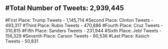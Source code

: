 #Total Number of Tweets: 2,939,445 
---
#First Place: Trump Tweets - 1,145,714
#Second Place: Clinton Tweets - 493,317
#Third Place: Rubio Tweets - 470,886
#Fourth Place: Cruz Tweets - 310,815
#Fifth Place: Sanders Tweets - 231,944
#Sixth Place: Jeb! Tweets - 156,329
#Seventh Place: Carson Tweets - 80,536
#Last Place: Kasich Tweets - 50,831
